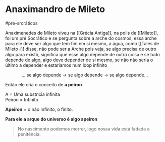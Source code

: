 # Anaximandro de Mileto
#pré-srcráticos

Anaximenedes de Mileto viveu na [[Grécia Antiga]], na polis de [[Mileto]], foi um pré Socrático e se pergunta sobre a arche do cosmos, essa arche para ele deve ser algo que tem fim em si mesmo, a água, como [[Tales de Mileto 💧]] disse, não pode ser a Arche pois veja, se algo precisa de outro algo para existir, significa que esse algo depende de outra coisa e se tudo depende de algo, algo deve depender de si mesmo, se não não seria o último a depender e estariamos num loop infinito

<p style="text-align: center;" >... se algo depende -> se algo depende -> se algo depende...</p>

Então ele cria o conceito de **a peiron**

A = Uma substncia infinita  
Peiron = Infinito

**Apeiron** = o não infinito, o finito.

**Para ele a arque do universo é algo apeiron**

> No nascimento podemos morrer, logo nossa vida está fadada a penitência.


